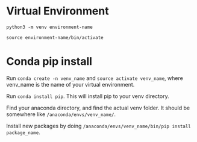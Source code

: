 # Virtual Environment

```python3 -m venv environment-name```

```source environment-name/bin/activate```


# Conda pip install

  Run ```conda create -n venv_name``` and ```source activate venv_name```, where venv_name is the name of your virtual environment.

  Run ```conda install pip```. This will install pip to your venv directory.

  Find your anaconda directory, and find the actual venv folder. It should be somewhere like ```/anaconda/envs/venv_name/```.

  Install new packages by doing ```/anaconda/envs/venv_name/bin/pip install package_name```.

